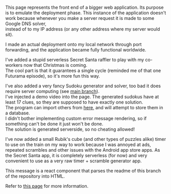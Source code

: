 This page represents the front end of a bigger web application.
Its purpose is to emulate the deployment phase. 
This instance of the application doesn't work because whenever you make a server request it is made to some Google DNS solver,  
instead of to my IP address (or any other address where my server would sit).

I made an actual deployment onto my local network through port forwarding, and the application became fully functional worldwide.

I've added a stupid serverless Secret Santa raffler to play with my co-workers now that Christmas is coming.  
The cool part is that it guarantees a single cycle (reminded me of that one Futurama episode), so it's more fun this way.

I've also added a very fancy Sudoku generator and solver, too bad it does require server computing (see [main branch](https://github.com/Lucas1774/Web-app/tree/master/server)).  
I've injected a demo video into the page. The generated sudokus have at least 17 clues, so they are supposed to have exactly one solution.  
The program can import others from [here](https://projecteuler.net/project/resources/p096_sudoku.txt), and will attempt to store them in a database.  
I didn't bother implementing custom error message rendering, so if something can't be done it just won't be done.  
The solution is generated serverside, so no cheating allowed!

I've now added a small Rubik's cube (and other types of puzzles alike) timer to use on the train on my way to work because I was annoyed at ads, repeated scrambles and other issues with the Android app store apps. As the Secret Santa app, it is completely serverless (for now) and very convenient to use as a very raw timer + scramble generator app.

This message is a react component that parses the readme of this branch of the repository into HTML.

Refer to [this page](https://github.com/Lucas1774/Web-app) for more information.
